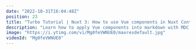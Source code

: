 ```yaml
---
date: "2022-10-31T16:04:48Z"
position: 23
title: "Turbo Tutorial | Nuxt 3: How to use Vue components in Nuxt Content v2"
description: "Learn how to apply Vue components into markdown with MDC and Nuxt 3\n\nFind the code for this tutorial here: https://github.com/Turbo-Tutorials/Nuxt3-turbos/tree/main/nuxt3-vue-components-in-content-v2\n\nVisit https://turbo-tutorials.dev/tutorials/nuxt-3-how-to-use-vue-components-in-nuxt-content-v2/ for more info.\n\nBrowse more tutorials here: https://turbo-tutorials.dev"
image: "https://i.ytimg.com/vi/Mg0feVWNUE0/maxresdefault.jpg"
videoId: "Mg0feVWNUE0"
---
```


